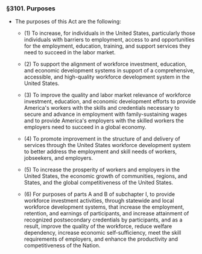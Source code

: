 ### §3101. Purposes
* The purposes of this Act are the following:

  * (1) To increase, for individuals in the United States, particularly those individuals with barriers to employment, access to and opportunities for the employment, education, training, and support services they need to succeed in the labor market.

  * (2) To support the alignment of workforce investment, education, and economic development systems in support of a comprehensive, accessible, and high-quality workforce development system in the United States.

  * (3) To improve the quality and labor market relevance of workforce investment, education, and economic development efforts to provide America's workers with the skills and credentials necessary to secure and advance in employment with family-sustaining wages and to provide America's employers with the skilled workers the employers need to succeed in a global economy.

  * (4) To promote improvement in the structure of and delivery of services through the United States workforce development system to better address the employment and skill needs of workers, jobseekers, and employers.

  * (5) To increase the prosperity of workers and employers in the United States, the economic growth of communities, regions, and States, and the global competitiveness of the United States.

  * (6) For purposes of parts A and B of subchapter I, to provide workforce investment activities, through statewide and local workforce development systems, that increase the employment, retention, and earnings of participants, and increase attainment of recognized postsecondary credentials by participants, and as a result, improve the quality of the workforce, reduce welfare dependency, increase economic self-sufficiency, meet the skill requirements of employers, and enhance the productivity and competitiveness of the Nation.